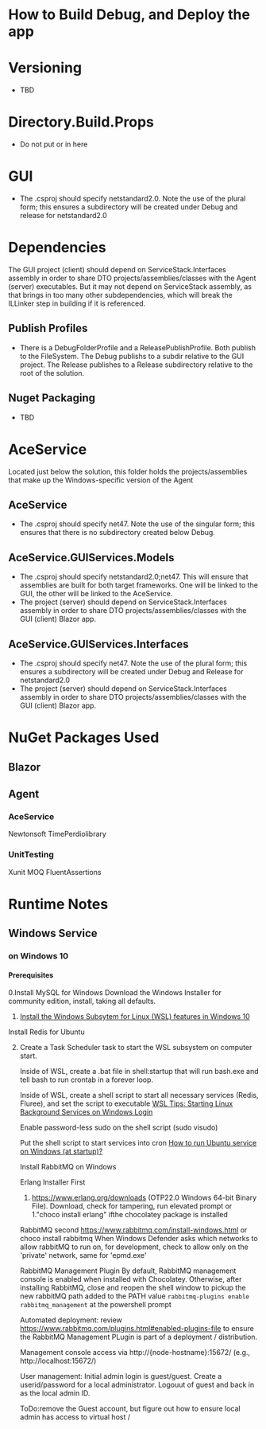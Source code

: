 # How to Build Debug, and Deploy the app

# Versioning
- TBD

# Directory.Build.Props
- Do not put <TargetFramework> or <TargetFrameworks> in here

# GUI
- The .csproj should specify <TargetFrameworks>netstandard2.0</TargetFrameworks>. Note the use of the plural form; this ensures a subdirectory will be created under Debug and release for netstandard2.0

# Dependencies
The GUI project (client) should depend on ServiceStack.Interfaces assembly in order to share DTO projects/assemblies/classes with the Agent (server) executables. But it may not depend on ServiceStack assembly, as that brings in too many other subdependencies, which will break the ILLinker step in building if it is referenced.

## Publish Profiles
- There is a DebugFolderProfile and a ReleasePublishProfile. Both publish to the FileSystem. The Debug publishs to a subdir relative to the GUI project. The Release publishes to a Release subdirectory relative to the root of the solution.

## Nuget Packaging
- TBD

# AceService
Located just below the solution, this folder holds the projects/assemblies that make up the Windows-specific version of the Agent
## AceService
- The .csproj should specify  <TargetFramework>net47</TargetFramework>. Note the use of the singular form; this ensures that there is no subdirectory created below Debug.

## AceService.GUIServices.Models
- The .csproj should specify <TargetFrameworks>netstandard2.0;net47</TargetFrameworks>. This will ensure that assemblies are built for both target frameworks. One will be linked to the GUI, the other will be linked to the AceService.
- The project (server) should depend on ServiceStack.Interfaces assembly in order to share DTO projects/assemblies/classes with the GUI (client) Blazor app.

## AceService.GUIServices.Interfaces
- The .csproj should specify <TargetFrameworks>net47</TargetFrameworks>. Note the use of the plural form; this ensures a subdirectory will be created under Debug and Release  for netstandard2.0
- The project (server) should depend on ServiceStack.Interfaces assembly in order to share DTO projects/assemblies/classes with the GUI (client) Blazor app.

# NuGet Packages Used
## Blazor

## Agent
### AceService
Newtonsoft
TimePerdiolibrary
### UnitTesting
Xunit
MOQ
FluentAssertions

# Runtime Notes
## Windows Service
### on Windows 10
#### Prerequisites

0.Install MySQL for Windows
Download the Windows Installer for community edition, install, taking all defaults.

1. [Install the Windows Subsytem for Linux (WSL) features in Windows 10](https://docs.microsoft.com/en-us/windows/wsl/install-win10)

Install Redis for Ubuntu

2. Create a Task Scheduler task to start the WSL subsystem on computer start.

    Inside of WSL, create a .bat file in shell:startup that will run bash.exe and tell bash to run crontab in a forever loop.
	
    Inside of WSL, create a shell script to start all necessary services (Redis, Fluree), and set the script to executable [WSL Tips: Starting Linux Background Services on Windows Login](https://dev.to/ironfroggy/wsl-tips-starting-linux-background-services-on-windows-login-3o98)
    
	Enable password-less sudo on the shell script (sudo visudo)[]()
   
    Put the shell script to start services into cron [How to run Ubuntu service on Windows (at startup)?](https://superuser.com/questions/1112007/how-to-run-ubuntu-service-on-windows-at-startup?noredirect=1&lq=1)

	Install RabbitMQ on Windows

	Erlang Installer First
	1. https://www.erlang.org/downloads (OTP22.0 Windows 64-bit Binary File). Download, check for tampering, run elevated prompt 
	or 
	1."choco install erlang" ifthe chocolatey package is installed

	RabbitMQ second
	https://www.rabbitmq.com/install-windows.html
	or
	choco install rabbitmq 
	When Windows Defender asks which networks to allow rabbitMQ to run on, for development, check to allow only on the 'private' network, same for 'epmd.exe'


	RabbitMQ Management Plugin
	By default, RabbitMQ management console is enabled when installed with Chocolatey. Otherwise, after installing RabbitMQ, close and reopen the shell window to pickup the new rabbitMQ path added to the PATH value
	`rabbitmq-plugins enable rabbitmq_management` at the powershell prompt

	Automated deployment:  review https://www.rabbitmq.com/plugins.html#enabled-plugins-file to ensure the RabbitMQ Management PLugin is part of a deployment / distribution. 

	Management console access via http://{node-hostname}:15672/ (e.g., http://localhost:15672/)

	User management: Initial admin login is guest/guest. Create a userid/password for a local administrator. Logouut of guest and back in as the local admin ID.
	
	ToDo:remove the Guest account, but figure out how to ensure local admin has access to virtual host /

